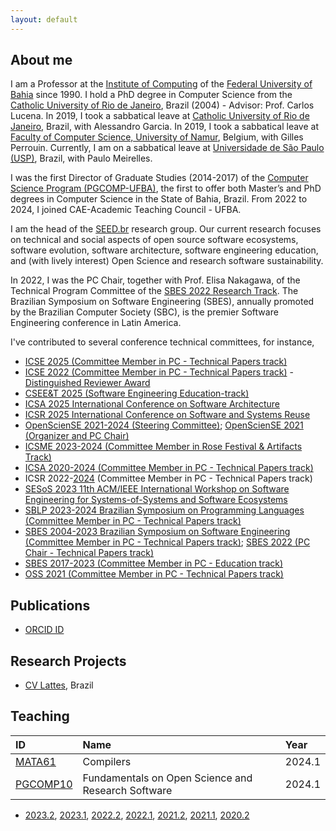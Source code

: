```yaml
---
layout: default
---
```


## About me 

I am a Professor at the [Institute of Computing](https://computacao.ufba.br/) 
of the [Federal University of Bahia](https://ufba.br/) since 1990. 
I hold a PhD degree in Computer Science from the [Catholic University of Rio de Janeiro](http://www.inf.puc-rio.br), Brazil (2004) - Advisor: Prof. Carlos Lucena. 
In 2019, I took a sabbatical leave at [Catholic University of Rio de Janeiro](http://www.inf.puc-rio.br), Brazil, with Alessandro Garcia.
In 2019, I took a sabbatical leave at [Faculty of Computer Science, University of Namur](https://directory.unamur.be/entities/inf), Belgium, with Gilles Perrouin.
Currently, I am on a sabbatical leave at [Universidade de São Paulo (USP)](https://www5.usp.br), Brazil, with Paulo Meirelles.

I was the first Director of Graduate Studies (2014-2017) of the 
[Computer Science Program (PGCOMP-UFBA)](https://computacao.ufba.br/pt-br/programa-de-pos-graduacao-em-ciencia-da-computacao), 
the first to offer both Master’s and PhD degrees in Computer Science in the State of Bahia, Brazil.
From 2022 to 2024, I joined CAE-Academic Teaching Council - UFBA.

I am the head of the [SEED.br](https://seed-br.github.io/) research group.
Our current research focuses on technical and social aspects of open source software ecosystems, software evolution, software architecture, software engineering education, and (with lively interest) Open Science and research software sustainability.

In 2022, I was the PC Chair, together with Prof. Elisa Nakagawa, of the Technical Program Committee of the [SBES 2022 Research Track](https://cbsoft2022.facom.ufu.br/sbes-pesquisa.php). The Brazilian Symposium on Software Engineering (SBES), annually promoted by the Brazilian Computer Society (SBC), is the premier Software Engineering conference in Latin America.

I've contributed to several conference technical committees, for instance, 

- [ICSE 2025 (Committee Member in PC - Technical Papers track)](https://conf.researchr.org/profile/christinavonflach)
- [ICSE 2022 (Committee Member in PC - Technical Papers track)](https://conf.researchr.org/profile/christinavonflach) - [Distinguished Reviewer Award](./assets/ICSE2022-Distinguished-Reviewer-Award.pdf)
- [CSEE&T 2025 (Software Engineering Education-track)](https://conf.researchr.org/profile/christinavonflach)
- [ICSA 2025 International Conference on Software Architecture](https://conf.researchr.org/profile/christinavonflach)
- [ICSR 2025 International Conference on Software and Systems Reuse](https://conf.researchr.org/profile/christinavonflach)
- [OpenScienSE 2021-2024 (Steering Committee)](https://opensciense-org.github.io/opensciense2024/); [OpenScienSE 2021 (Organizer and PC Chair)](https://opensciense.github.io/opensciense2021/index.html)
- [ICSME 2023-2024 (Committee Member in Rose Festival & Artifacts Track)](https://conf.researchr.org/profile/christinavonflach)
- [ICSA 2020-2024 (Committee Member in PC - Technical Papers track)](https://icsa-conferences.org/series/)
- ICSR 2022-[2024](https://cyprusconferences.org/icsr2024/) (Committee Member in PC - Technical Papers track)
- [SESoS 2023 11th ACM/IEEE International Workshop on Software Engineering for Systems-of-Systems and Software Ecosystems](https://conf.researchr.org/committee/icse-2023/sesos-wdes-2023-papers-program-committee)
- [SBLP 2023-2024 Brazilian Symposium on Programming Languages (Committee Member in PC - Technical Papers track)](https://cbsoft.sbc.org.br/2024/sblp/?lang=en)
- [SBES 2004-2023 Brazilian Symposium on Software Engineering (Committee Member in PC - Technical Papers track)](https://cbsoft.sbc.org.br/2023/sbes/?lang=en); [SBES 2022 (PC Chair - Technical Papers track)](https://cbsoft2022.facom.ufu.br/organizacao.php)
- [SBES 2017-2023 (Committee Member in PC - Education track)](https://cbsoft2023.ufms.br/en-US/sbes/educacao)
- [OSS 2021 (Committee Member in PC - Technical Papers track)](https://www.oss2021.org/committee/oss-2021-papers-program-committee) 

## Publications

* [ORCID ID](https://orcid.org/0000-0001-5172-9641)

## Research Projects

* [CV Lattes](http://lattes.cnpq.br/1827829018668226), Brazil

## Teaching

| ID     | Name                                            | Year   |
|:-------|:------------------------------------------------|:-------|
|[MATA61](https://mata61-ic-ufba.github.io/)|Compilers|2024.1|
|[PGCOMP10](https://mate08-ic-ufba.github.io/)|Fundamentals on Open Science and Research Software|2024.1|

+ [2023.2](teaching/20232-teaching.md), [2023.1](teaching/20231-teaching.md), [2022.2](teaching/20222-teaching.md), [2022.1](teaching/20221-teaching.md), [2021.2](teaching/20212-teaching.md), [2021.1](teaching/20211-teaching.md), [2020.2](teaching/20202-teaching.md)
